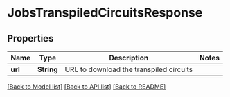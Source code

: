 # JobsTranspiledCircuitsResponse

## Properties

Name | Type | Description | Notes
------------ | ------------- | ------------- | -------------
**url** | **String** | URL to download the transpiled circuits | 

[[Back to Model list]](../README.md#documentation-for-models) [[Back to API list]](../README.md#documentation-for-api-endpoints) [[Back to README]](../README.md)



